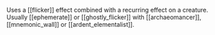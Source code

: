 Uses a [[flicker]] effect combined with a recurring effect on a creature. Usually [[ephemerate]] or [[ghostly_flicker]] with [[archaeomancer]], [[mnemonic_wall]] or [[ardent_elementalist]].
